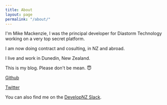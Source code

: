 ```yaml
---
title: About
layout: page
permalink: "/about/"
---
```


I'm Mike Mackenzie, I was the principal developer for Diastorm Technology working on a very top secret platform.

I am now doing contract and cosulting, in NZ and abroad.

I live and work in Dunedin, New Zealand.

This is my blog. Please don't be mean. 😇

[Github](https://veb.co.nz/code/2019/07/25/react-native-phone-input.html)

[Twitter](https://twitter.com/vebbed)

You can also find me on the [DevelopNZ Slack](https://developnz.herokuapp.com).